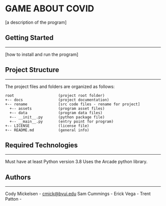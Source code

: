 # GAME ABOUT COVID 
[a description of the program]

## Getting Started
---
[how to install and run the program]

## Project Structure
---
The project files and folders are organized as follows:
```
root                    (project root folder)
+-- docs                (project documentation)
+-- rename              [src code files - rename for project]
  +-- assets            (program asset files)
  +-- data              (program data files)
  +-- __init__.py       (python package file)
  +-- __main__.py       (entry point for program)
+-- LICENSE             (license file)
+-- README.md           (general info)
```

## Required Technologies
---
Must have at least Python version 3.8
Uses the Arcade python library.

## Authors
---
Cody Mickelsen - cmick@byui.edu
Sam Cummings - 
Erick Vega - 
Trent Patton - 
